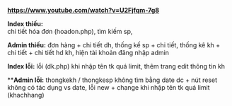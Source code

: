**https://www.youtube.com/watch?v=U2Fjfqm-7g8**

**Index thiếu:**  
        chi tiết hóa đơn (hoadon.php),
        tìm kiếm sp, 

**Admin thiếu:** đơn hàng + chi tiết dh,
             thống kế sp + chi tiết,
             thống kê kh + chi tiết + chi tiết hd kh,
             hiện tài khoản đăng nhập admin
       


        
**Index lỗi:** lỗi (dk.php) khi nhập tên tk quá limit, thêm trang edit thông tin kh

****Admin lỗi:** thongkekh / thongkesp không tìm bằng date dc + nút reset không có tác dụng vs date,
lỗi new + change khi nhập tên tk quá limit (khachhang)



            
            
